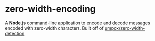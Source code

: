 # zero-width-encoding

A **Node.js** command-line application to encode and decode messages encoded
with zero-width characters. Built off of [umpox/zero-width-detection][original]

[original]: https://github.com/umpox/zero-width-detection
